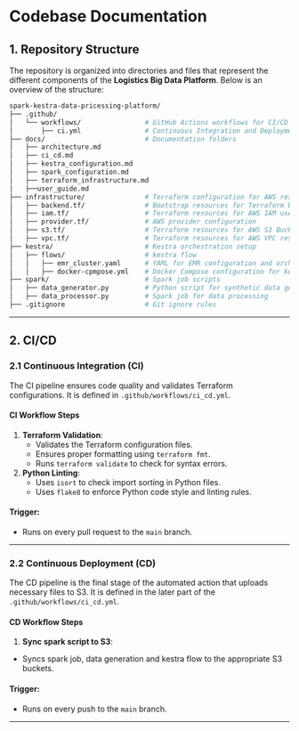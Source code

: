 # **Codebase Documentation**

## **1. Repository Structure**
The repository is organized into directories and files that represent the different components of the **Logistics Big Data Platform**. Below is an overview of the structure:
```graphql
spark-kestra-data-pricessing-platform/
├── .github/
│   └── workflows/                # GitHub Actions workflows for CI/CD
│       ├── ci.yml                # Continuous Integration and Deployment workflow
├── docs/                         # Documentation folders
│   ├── architecture.md              
│   ├── ci_cd.md                
│   ├── kestra_configuration.md
│   ├── spark_configuration.md
│   ├── terraform_infrastructure.md
│   ├──user_guide.md
├── infrastructure/               # Terraform configuration for AWS resources
│   ├── backend.tf/               # Bootstrap resources for Terraform backend
│   ├── iam.tf/                   # Terraform resources for AWS IAM user, policies, and roles 
│   ├── provider.tf/              # AWS provider configuration
│   ├── s3.tf/                    # Terraform resources for AWS S3 Buckets 
│   ├── vpc.tf/                   # Terraform resources for AWS VPC resources, including VPC, Subnet, Internet Gateway, Route Table
├── kestra/                       # Kestra orchestration setup
│   ├── flows/                    # kestra flow
│   │   ├── emr_cluster.yaml      # YAML for EMR configuration and orchestration
│   │   ├── docker-cpmpose.yml    # Docker Compose configuration for kestra container orchestration
├── spark/                        # Spark job scripts
│   ├── data_generator.py         # Python script for synthetic data generation
│   ├── data_processor.py         # Spark job for data processing
├── .gitignore                    # Git ignore rules
```
---

## **2. CI/CD**

### **2.1 Continuous Integration (CI)**
The CI pipeline ensures code quality and validates Terraform configurations. It is defined in `.github/workflows/ci_cd.yml`.

#### **CI Workflow Steps**
1. **Terraform Validation**:
   - Validates the Terraform configuration files.
   - Ensures proper formatting using `terraform fmt`.
   - Runs `terraform validate` to check for syntax errors.
2. **Python Linting**:
   - Uses `isort` to check import sorting in Python files.
   - Uses `flake8` to enforce Python code style and linting rules.

#### **Trigger**:
- Runs on every pull request to the `main` branch.

---

### **2.2 Continuous Deployment (CD)**
The CD pipeline is the final stage of the automated action that uploads necessary files to S3. It is defined in the later part of the `.github/workflows/ci_cd.yml`.

#### **CD Workflow Steps**
1.  **Sync spark script to S3**:
   - Syncs spark job, data generation and kestra flow to the appropriate S3 buckets.

#### **Trigger**:
- Runs on every push to the `main` branch.

---
